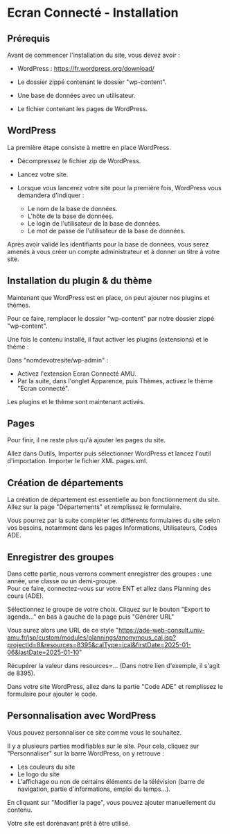 # Ecran Connecté - Installation

## Prérequis

Avant de commencer l'installation du site, vous devez avoir :

- WordPress : <https://fr.wordpress.org/download/>  

- Le dossier zippé contenant le dossier "wp-content".  

- Une base de données avec un utilisateur.  

- Le fichier contenant les pages de WordPress.

## WordPress

La première étape consiste à mettre en place WordPress.  

- Décompressez le fichier zip de WordPress.  

- Lancez votre site.  

- Lorsque vous lancerez votre site pour la première fois, WordPress vous demandera d'indiquer :  
    - Le nom de la base de données.   
    - L'hôte de la base de données.  
    - Le login de l'utilisateur de la base de données.  
    - Le mot de passe de l'utilisateur de la base de données.  

Après avoir validé les identifiants pour la base de données, vous serez amenés à vous créer un compte administrateur 
et à donner un titre à votre site.  

## Installation du plugin & du thème

Maintenant que WordPress est en place, on peut ajouter nos plugins et thèmes.  

Pour ce faire, remplacer le dossier "wp-content" par notre dossier zippé "wp-content".  

Une fois le contenu installé, il faut activer les plugins (extensions) et le thème :

Dans "nomdevotresite/wp-admin" :
- Activez l'extension Ecran Connecté AMU.
- Par la suite, dans l'onglet Apparence, puis Thèmes, activez le thème "Ecran connecté".

Les plugins et le thème sont maintenant activés.


## Pages

Pour finir, il ne reste plus qu'à ajouter les pages du site.

Allez dans Outils, Importer puis sélectionner WordPress et lancez l'outil d'importation. 
Importer le fichier XML pages.xml.


## Création de départements
La création de département est essentielle au bon fonctionnement du site.
Allez sur la page "Départements" et remplissez le formulaire.

Vous pourrez par la suite compléter les différents formulaires du site selon vos besoins, notamment dans les pages
Informations, Utilisateurs, Codes ADE.

## Enregistrer des groupes

Dans cette partie, nous verrons comment enregistrer des groupes : une année, une classe ou un demi-groupe.  
Pour ce faire, connectez-vous sur votre ENT et allez dans Planning des cours (ADE).  

Sélectionnez le groupe de votre choix.
Cliquez sur le bouton "Export to agenda..." en bas à gauche de la page puis "Générer URL"

Vous aurez alors une URL de ce style "https://ade-web-consult.univ-amu.fr/jsp/custom/modules/plannings/anonymous_cal.jsp?projectId=8&resources=8395&calType=ical&firstDate=2025-01-06&lastDate=2025-01-10"

Récupérer la valeur dans resources=... (Dans notre lien d'exemple, il s'agit de 8395).  

Dans votre site WordPress, allez dans la partie "Code ADE" et remplissez le formulaire pour ajouter le code.  

## Personnalisation avec WordPress

Vous pouvez personnaliser ce site comme vous le souhaitez.

Il y a plusieurs parties modifiables sur le site.
Pour cela, cliquez sur "Personnaliser" sur la barre WordPress, on y retrouve :
- Les couleurs du site
- Le logo du site
- L'affichage ou non de certains éléments de la télévision (barre de navigation, partie d'informations, emploi du temps...).

En cliquant sur "Modifier la page", vous pouvez ajouter manuellement du contenu.

Votre site est dorénavant prêt à être utilisé.



